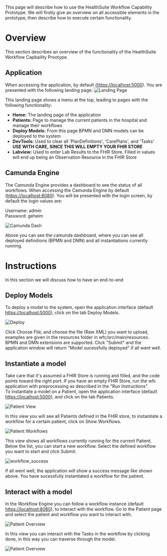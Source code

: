 This page will describe how to use the HealthSuite Workflow Capability Prototype. We will firstly give an overview on all accessible elements in the prototype, then describe how to execute certain functionality. 

# Overview
This section describes an overview of the functionality of the HealthSuite Workflow Capbaility Prootype.

## Application
When accessing the application, by default ([https://localhost:5000](https://localhost:5000)). You are presented with the following landing page:
![Landing Page](https://i.imgur.com/HrG4sAx.png)

This landing page shows a menu at the top, leading to pages with the following functionality:
* **Home:** The landing page of the application
* **Patients:** Page to manage the current patients in the hospital and manage their workflows
* **Deploy Models:** From this page BPMN and DMN models can be deployed to the system
* **DevTools:** Used to clear all 'PlanDefinitions', 'CarePlans', and 'Tasks' **USE WITH CARE, SINCE THIS WILL EMPTY YOUR FHIR STORE**
* **Labview:** Used to enter Lab Results to the FHIR Store. Filled in values will end up being an Observation Resource in the FHIR Store

## Camunda Engine
The Camunda Engine provides a dashboard to see the status of all workflows. When accessing the Camunda Engine by default ([https://localhost:8080](https://localhost:8080)). You will be presented with the login screen, by default the login values are:

Username: admin <br>
Password: geheim

![Camunda Dash](https://imgur.com/dYI6WfE.png)

Above you can see the camunda dashboard, where you can see all deployed definitions (BPMN and DMN) and all instantiations currently running. 

# Instructions
In this section we will discuss how to have an end-to-end 

## Deploy Models

To deploy a model to the system, open the application interface (default [https://localhost:5000](https://localhost:5000)), click on the tab Deploy Models.

![Deploy](https://i.imgur.com/GUNhGd9.png)

Click Choose File, and choose the file (Raw XML) you want to upload, examples are given in the resources folder in wfc/src/main/resources. BPMN and DMN extensions are supported. Click "Submit" and the application window will return "Model sucessfully deployed" if all went well.

## Instantiate a model
Take care that it's assumed a FHIR Store is running and filled, and the code points toward the right port. If you have an empty FHIR Store, run the wfc application with preprocessing as described in the "Run Instructions". <br>
To instantiate a model on a Patient, open the application interface (default [https://localhost:5000](https://localhost:5000)), and click on the tab Patients.

![Patient View](https://imgur.com/sEmhbh0.png)

In this view you will see all Patients defined in the FHIR store, to instantiate a workflow for a certain patient, click on Show Workflows. <br>

![Patient Workflows](https://i.imgur.com/xCMw0u4.png)

This view shows all workflows currently running for the current Patient. Below the list, you can start a new workflow. Select the defined workflow you want to start and click Submit.

![workflow_success](https://imgur.com/DFpFEem.png)

If all went well, the application will show a success message like shown above. You have sucessfully instantiated a workflow for the patient.

## Interact with a model
In the Workflow Engine you can follow a workflow instance (default [https://localhost:8080](https://localhost:8080)), to interact with the workflow. Go to the Patient page and select the patient and workflow you want to interact with.

![Patient Overview](https://imgur.com/QvbqKHA.png)

In this view you can interact with the Tasks in the workflow by clicking done, in this way you can traverse through the model.

![Patient Overview](https://imgur.com/u8d5Aap.png)